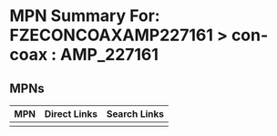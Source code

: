 



# MPN Summary For: FZECONCOAXAMP227161 > con-coax : AMP_227161

## MPNs
  

|MPN|Direct Links|Search Links|
| :--- | :--- | :--- |
||||
